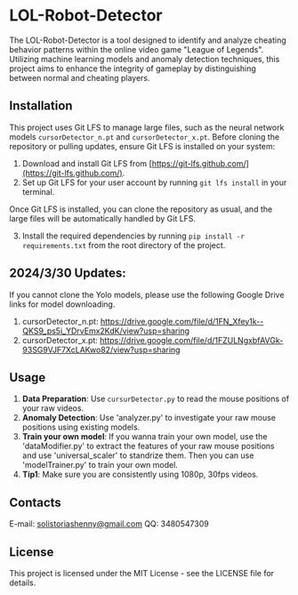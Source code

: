# LOL-Robot-Detector

The LOL-Robot-Detector is a tool designed to identify and analyze cheating behavior patterns within the online video game "League of Legends". Utilizing machine learning models and anomaly detection techniques, this project aims to enhance the integrity of gameplay by distinguishing between normal and cheating players.

## Installation

This project uses Git LFS to manage large files, such as the neural network models `cursorDetector_n.pt` and `cursorDetector_x.pt`. Before cloning the repository or pulling updates, ensure Git LFS is installed on your system:

1. Download and install Git LFS from [https://git-lfs.github.com/](https://git-lfs.github.com/).
2. Set up Git LFS for your user account by running `git lfs install` in your terminal.

Once Git LFS is installed, you can clone the repository as usual, and the large files will be automatically handled by Git LFS.

3. Install the required dependencies by running `pip install -r requirements.txt` from the root directory of the project.

## 2024/3/30 Updates:
If you cannot clone the Yolo models, please use the following Google Drive links for model downloading.
1. cursorDetector_n.pt: https://drive.google.com/file/d/1FN_Xfey1k--QKS9_ps5i_YDrvEmx2KdK/view?usp=sharing
2. cursorDetector_x.pt: https://drive.google.com/file/d/1FZULNgxbfAVGk-93SG9VJF7XcLAKwo82/view?usp=sharing

## Usage

1. **Data Preparation**: Use `cursurDetector.py` to read the mouse positions of your raw videos.
2. **Anomaly Detection**: Use 'analyzer.py' to investigate your raw mouse positions using existing models.
3. **Train your own model**: If you wanna train your own model, use the 'dataModifier.py' to extract the features of your raw mouse positions and use 'universal_scaler' to standrize them. Then you can use 'modelTrainer.py' to train your own model.
4. **Tip1**: Make sure you are consistently using 1080p, 30fps videos.

## Contacts

E-mail: solistoriashenny@gmail.com
QQ: 3480547309

## License

This project is licensed under the MIT License - see the LICENSE file for details.
